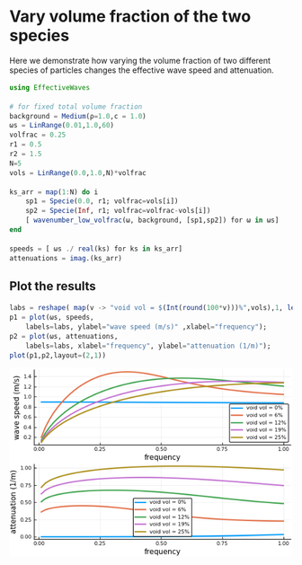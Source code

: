 # Vary volume fraction of the two species

Here we demonstrate how varying the volume fraction of two different species of particles changes the effective wave speed and attenuation.

```julia
using EffectiveWaves

# for fixed total volume fraction
background = Medium(ρ=1.0,c = 1.0)
ωs = LinRange(0.01,1.0,60)
volfrac = 0.25
r1 = 0.5
r2 = 1.5
N=5
vols = LinRange(0.0,1.0,N)*volfrac

ks_arr = map(1:N) do i
    sp1 = Specie(0.0, r1; volfrac=vols[i])
    sp2 = Specie(Inf, r1; volfrac=volfrac-vols[i])
    [ wavenumber_low_volfrac(ω, background, [sp1,sp2]) for ω in ωs]
end

speeds = [ ωs ./ real(ks) for ks in ks_arr]
attenuations = imag.(ks_arr)
```
## Plot the results
```julia
labs = reshape( map(v -> "void vol = $(Int(round(100*v)))%",vols),1, length(vols));
p1 = plot(ωs, speeds,
    labels=labs, ylabel="wave speed (m/s)" ,xlabel="frequency");
p2 = plot(ωs, attenuations,
    labels=labs, xlabel="frequency", ylabel="attenuation (1/m)");
plot(p1,p2,layout=(2,1))
```
![vary_volfrac.png](vary_volfrac.png)
